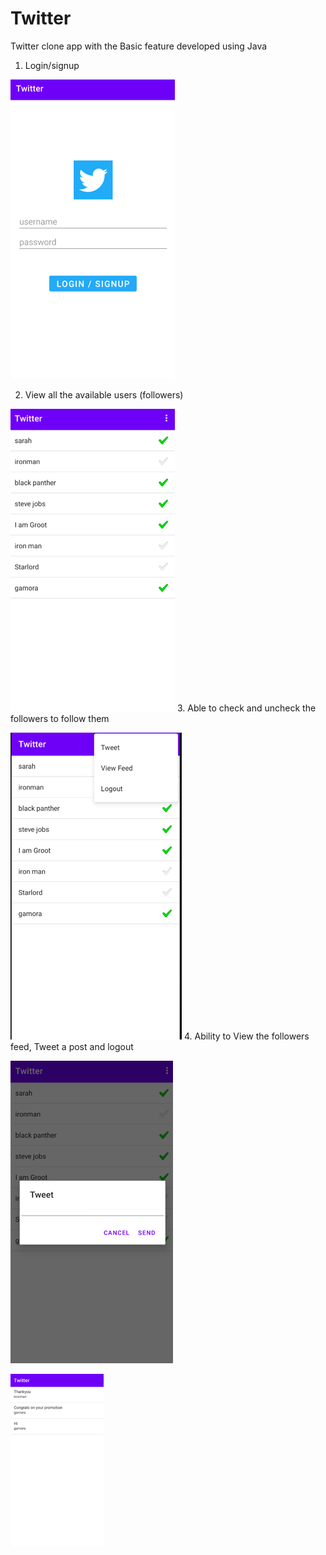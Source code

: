# Twitter

Twitter clone app with the Basic feature developed using Java 
1. Login/signup

![img_5.png](img_5.png)

2. View all the available users (followers)
   
![img_1.png](img_1.png)
3. Able to check and uncheck the followers to follow them
   
![img_2.png](img_2.png)
4. Ability to View the followers feed, Tweet a post and logout


![img_3.png](img_3.png)

   
![img_4.png](img_4.png)
